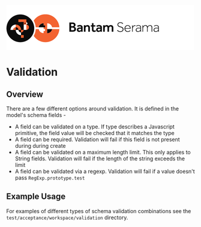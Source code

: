 ![Serama](../serama.png)

# Validation

## Overview

There are a few different options around validation. It is defined in the model's schema fields -

* A field can be validated on a type. If type describes a Javascript primitive, the field value will be checked that it matches the type
* A field can be required. Validation will fail if this field is not present during during create
* A field can be validated on a maximum length limit.  This only applies to String fields.  Validation will fail if the length of the string exceeds the limit
* A field can be validated via a regexp. Validation will fail if a value doesn't pass `RegExp.prototype.test`

## Example Usage

For examples of different types of schema validation combinations see the `test/acceptance/workspace/validation` directory.
